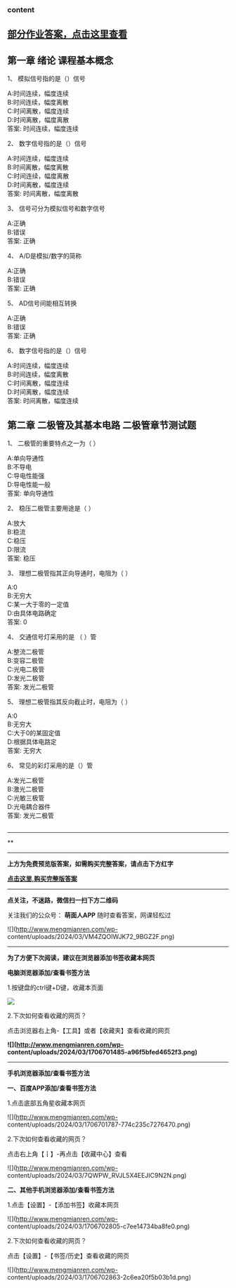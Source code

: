 ### content

## [部分作业答案，点击这里查看](http://mooc.mengmianren.com/mooc/337827.html)

## 第一章 绪论 课程基本概念

1、 模拟信号指的是（）信号

A:时间连续，幅度连续  
B:时间连续，幅度离散  
C:时间离散，幅度连续  
D:时间离散，幅度离散  
答案: 时间连续，幅度连续

2、 数字信号指的是（）信号

A:时间连续，幅度连续  
B:时间离散，幅度离散  
C:时间连续，幅度离散  
D:时间离散，幅度连续  
答案: 时间离散，幅度离散

3、 信号可分为模拟信号和数字信号

A:正确  
B:错误  
答案: 正确

4、 A/D是模拟/数字的简称

A:正确  
B:错误  
答案: 正确

5、 AD信号间能相互转换

A:正确  
B:错误  
答案: 正确

6、 数字信号指的是（）信号

A:时间连续，幅度连续  
B:时间连续，幅度离散  
C:时间离散，幅度连续  
D:时间离散，幅度连续  
答案: 时间离散，幅度连续

##

## 第二章 二极管及其基本电路 二极管章节测试题

1、 二极管的重要特点之一为（  ）

A:单向导通性  
B:不导电  
C:导电性能强  
D:导电性能一般  
答案: 单向导通性

2、 稳压二极管主要用途是（  ）

A:放大  
B:稳流  
C:稳压  
D:限流  
答案: 稳压

3、 理想二极管指其正向导通时，电阻为（ ）

A:0  
B:无穷大  
C:某一大于零的一定值  
D:由具体电路确定  
答案: 0

4、 交通信号灯采用的是 （ ）管

A:整流二极管  
B:变容二极管  
C:光电二极管  
D:发光二极管  
答案: 发光二极管

5、 理想二极管指其反向截止时，电阻为（ ）

A:0  
B:无穷大  
C:大于0的某固定值  
D:根据具体电路定  
答案: 无穷大

6、 常见的彩灯采用的是（）管

A:发光二极管  
B:激光二极管  
C:光敏三极管  
D:光电耦合器件  
答案: 发光二极管

##

* * *

**

* * *

**上方为免费预览版答案，如需购买完整答案，请点击下方红字**

[**点击这里,购买完整版答案**](http://mooc.mengmianren.com/mooc/59600.html)

* * *

**点关注，不迷路，微信扫一扫下方二维码**

关注我们的公众号： **萌面人APP** 随时查看答案，网课轻松过

![](http://www.mengmianren.com/wp-
content/uploads/2024/03/VM4ZQOIWJK72_9BGZ2F.png)

* * *

**为了方便下次阅读，建议在浏览器添加书签收藏本网页**

**电脑浏览器添加/查看书签方法**

1.按键盘的ctrl键+D键，收藏本页面

![](http://www.mengmianren.com/wp-content/uploads/2024/03/AF9T_JKKHAJN.png)

2.下次如何查看收藏的网页？

点击浏览器右上角-【工具】或者【收藏夹】查看收藏的网页

**![](http://www.mengmianren.com/wp-
content/uploads/2024/03/1706701485-a96f5bfed4652f3.png)**

* * *

**手机浏览器添加/查看书签方法**

**一、百度APP添加/查看书签方法**

1.点击底部五角星收藏本网页

![](http://www.mengmianren.com/wp-
content/uploads/2024/03/1706701787-774c235c7276470.png)

2.下次如何查看收藏的网页？

点击右上角【┇】-再点击【收藏中心】查看

![](http://www.mengmianren.com/wp-
content/uploads/2024/03/7QWPW_RVJL5X4EEJIC9N2N.png)

**二、其他手机浏览器添加/查看书签方法**

1.点击【设置】-【添加书签】收藏本网页

![](http://www.mengmianren.com/wp-
content/uploads/2024/03/1706702805-c7ee14734ba8fe0.png)

2.下次如何查看收藏的网页？

点击【设置】-【书签/历史】查看收藏的网页

![](http://www.mengmianren.com/wp-
content/uploads/2024/03/1706702863-2c6ea20f5b03b1d.png)

